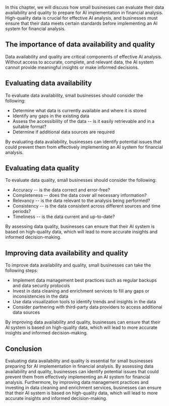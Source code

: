 
In this chapter, we will discuss how small businesses can evaluate their data availability and quality to prepare for AI implementation in financial analysis. High-quality data is crucial for effective AI analysis, and businesses must ensure that their data meets certain standards before implementing an AI system for financial analysis.

The importance of data availability and quality
-----------------------------------------------

Data availability and quality are critical components of effective AI analysis. Without access to accurate, complete, and relevant data, the AI system cannot provide meaningful insights or make informed decisions.

Evaluating data availability
----------------------------

To evaluate data availability, small businesses should consider the following:

* Determine what data is currently available and where it is stored
* Identify any gaps in the existing data
* Assess the accessibility of the data -- is it easily retrievable and in a suitable format?
* Determine if additional data sources are required

By evaluating data availability, businesses can identify potential issues that could prevent them from effectively implementing an AI system for financial analysis.

Evaluating data quality
-----------------------

To evaluate data quality, small businesses should consider the following:

* Accuracy -- is the data correct and error-free?
* Completeness -- does the data cover all necessary information?
* Relevancy -- is the data relevant to the analysis being performed?
* Consistency -- is the data consistent across different sources and time periods?
* Timeliness -- is the data current and up-to-date?

By assessing data quality, businesses can ensure that their AI system is based on high-quality data, which will lead to more accurate insights and informed decision-making.

Improving data availability and quality
---------------------------------------

To improve data availability and quality, small businesses can take the following steps:

* Implement data management best practices such as regular backups and data security protocols
* Invest in data cleaning and enrichment services to fill any gaps or inconsistencies in the data
* Use data visualization tools to identify trends and insights in the data
* Consider partnering with third-party data providers to access additional data sources

By improving data availability and quality, businesses can ensure that their AI system is based on high-quality data, which will lead to more accurate insights and informed decision-making.

Conclusion
----------

Evaluating data availability and quality is essential for small businesses preparing for AI implementation in financial analysis. By assessing data availability and quality, businesses can identify potential issues that could prevent them from effectively implementing an AI system for financial analysis. Furthermore, by improving data management practices and investing in data cleaning and enrichment services, businesses can ensure that their AI system is based on high-quality data, which will lead to more accurate insights and informed decision-making.
